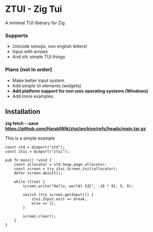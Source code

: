 # ZTUI - Zig Tui

A minimal TUI liberary for Zig.

### Supports

- Unicode (emojis, non english letters)
- Input with arrows
- And ofc simple TUI things

### Plans (not in order)

- Make better input system
- Add simple UI elements (widgets)
- **Add platform support for non unix operating systems (Windows)**
- Add more examples

## Installation

**zig fetch --save https://github.com/HaraldWik/ztui/archive/refs/heads/main.tar.gz**

This is a simple example

```zig
const std = @import("std");
const ztui = @import("ztui");

pub fn main() !void {
    const allocator = std.heap.page_allocator;
    const screen = try ztui.Screen.init(allocator);
    defer screen.deinit();

    while (true) {
        screen.write("Hello, world! {d}", .{6 * 9}, 5, 9);

        switch (try screen.getInput()) {
            ztui.Input.exit => break,
            else => {},
        }

        screen.clear();
    }
}
```
